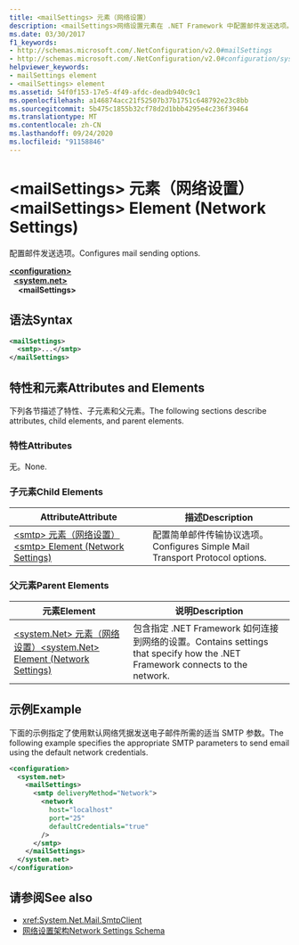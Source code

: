 ```yaml
---
title: <mailSettings> 元素（网络设置）
description: <mailSettings>网络设置元素在 .NET Framework 中配置邮件发送选项。
ms.date: 03/30/2017
f1_keywords:
- http://schemas.microsoft.com/.NetConfiguration/v2.0#mailSettings
- http://schemas.microsoft.com/.NetConfiguration/v2.0#configuration/system.net/mailSettings
helpviewer_keywords:
- mailSettings element
- <mailSettings> element
ms.assetid: 54f0f153-17e5-4f49-afdc-deadb940c9c1
ms.openlocfilehash: a146874acc21f52507b37b1751c648792e23c8bb
ms.sourcegitcommit: 5b475c1855b32cf78d2d1bbb4295e4c236f39464
ms.translationtype: MT
ms.contentlocale: zh-CN
ms.lasthandoff: 09/24/2020
ms.locfileid: "91158846"
---
```

# <a name="mailsettings-element-network-settings"></a><span data-ttu-id="9e66d-103">\<mailSettings> 元素（网络设置）</span><span class="sxs-lookup"><span data-stu-id="9e66d-103">\<mailSettings> Element (Network Settings)</span></span>

<span data-ttu-id="9e66d-104">配置邮件发送选项。</span><span class="sxs-lookup"><span data-stu-id="9e66d-104">Configures mail sending options.</span></span>  

[**\<configuration>**](../configuration-element.md)\
&nbsp;&nbsp;[**\<system.net>**](system-net-element-network-settings.md)\
&nbsp;&nbsp;&nbsp;&nbsp;**\<mailSettings>**

## <a name="syntax"></a><span data-ttu-id="9e66d-105">语法</span><span class="sxs-lookup"><span data-stu-id="9e66d-105">Syntax</span></span>  
  
```xml  
<mailSettings>
  <smtp>...</smtp>  
</mailSettings>
```  
  
## <a name="attributes-and-elements"></a><span data-ttu-id="9e66d-106">特性和元素</span><span class="sxs-lookup"><span data-stu-id="9e66d-106">Attributes and Elements</span></span>  

 <span data-ttu-id="9e66d-107">下列各节描述了特性、子元素和父元素。</span><span class="sxs-lookup"><span data-stu-id="9e66d-107">The following sections describe attributes, child elements, and parent elements.</span></span>  
  
### <a name="attributes"></a><span data-ttu-id="9e66d-108">特性</span><span class="sxs-lookup"><span data-stu-id="9e66d-108">Attributes</span></span>  

 <span data-ttu-id="9e66d-109">无。</span><span class="sxs-lookup"><span data-stu-id="9e66d-109">None.</span></span>  
  
### <a name="child-elements"></a><span data-ttu-id="9e66d-110">子元素</span><span class="sxs-lookup"><span data-stu-id="9e66d-110">Child Elements</span></span>  
  
|<span data-ttu-id="9e66d-111">Attribute</span><span class="sxs-lookup"><span data-stu-id="9e66d-111">Attribute</span></span>|<span data-ttu-id="9e66d-112">描述</span><span class="sxs-lookup"><span data-stu-id="9e66d-112">Description</span></span>|  
|---------------|-----------------|  
|[<span data-ttu-id="9e66d-113">\<smtp> 元素（网络设置）</span><span class="sxs-lookup"><span data-stu-id="9e66d-113">\<smtp> Element (Network Settings)</span></span>](smtp-element-network-settings.md)|<span data-ttu-id="9e66d-114">配置简单邮件传输协议选项。</span><span class="sxs-lookup"><span data-stu-id="9e66d-114">Configures Simple Mail Transport Protocol options.</span></span>|  
  
### <a name="parent-elements"></a><span data-ttu-id="9e66d-115">父元素</span><span class="sxs-lookup"><span data-stu-id="9e66d-115">Parent Elements</span></span>  
  
|<span data-ttu-id="9e66d-116">**元素**</span><span class="sxs-lookup"><span data-stu-id="9e66d-116">**Element**</span></span>|<span data-ttu-id="9e66d-117">**说明**</span><span class="sxs-lookup"><span data-stu-id="9e66d-117">**Description**</span></span>|  
|-----------------|---------------------|  
|[<span data-ttu-id="9e66d-118">\<system.Net> 元素（网络设置）</span><span class="sxs-lookup"><span data-stu-id="9e66d-118">\<system.Net> Element (Network Settings)</span></span>](system-net-element-network-settings.md)|<span data-ttu-id="9e66d-119">包含指定 .NET Framework 如何连接到网络的设置。</span><span class="sxs-lookup"><span data-stu-id="9e66d-119">Contains settings that specify how the .NET Framework connects to the network.</span></span>|  
  
## <a name="example"></a><span data-ttu-id="9e66d-120">示例</span><span class="sxs-lookup"><span data-stu-id="9e66d-120">Example</span></span>  

 <span data-ttu-id="9e66d-121">下面的示例指定了使用默认网络凭据发送电子邮件所需的适当 SMTP 参数。</span><span class="sxs-lookup"><span data-stu-id="9e66d-121">The following example specifies the appropriate SMTP parameters to send email using the default network credentials.</span></span>  
  
```xml  
<configuration>  
  <system.net>  
    <mailSettings>  
      <smtp deliveryMethod="Network">  
        <network  
          host="localhost"  
          port="25"  
          defaultCredentials="true"  
        />  
      </smtp>  
    </mailSettings>  
  </system.net>  
</configuration>  
```  
  
## <a name="see-also"></a><span data-ttu-id="9e66d-122">请参阅</span><span class="sxs-lookup"><span data-stu-id="9e66d-122">See also</span></span>

- <xref:System.Net.Mail.SmtpClient>
- [<span data-ttu-id="9e66d-123">网络设置架构</span><span class="sxs-lookup"><span data-stu-id="9e66d-123">Network Settings Schema</span></span>](index.md)
